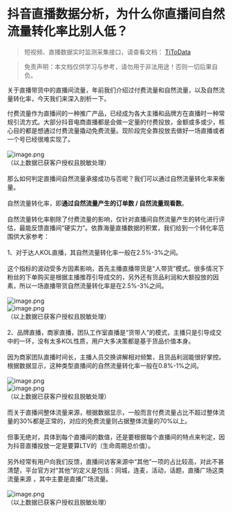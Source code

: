 # 抖音直播数据分析，为什么你直播间自然流量转化率比别人低？

> 短视频、直播数据实时监测采集接口，请查看文档： [TiToData](https://www.titodata.com?from=douyinarticle)

> 免责声明：本文档仅供学习与参考，请勿用于非法用途！否则一切后果自负。



关于直播带货中的直播间流量，年前我们介绍过付费流量和自然流量，以及自然流量转化率，今天我们来深入剖析一下。

付费流量作为直播间的一种推广产品，已经成为各大主播和品牌方在直播时一种常规引流方式。大部分抖音电商直播都是会做一定量的付费投放，金额或多或少，核心目的都是想通过付费流量撬动免费流量。现阶段完全靠投放去做好一场直播或者一个号已经很难实现了。<br />
<br />![image.png](https://cdn.nlark.com/yuque/0/2021/png/97322/1613705110002-cbc04141-5876-4bd4-a236-2df19168a01e.png#align=left&display=inline&height=231&margin=%5Bobject%20Object%5D&name=image.png&originHeight=462&originWidth=458&size=17942&status=done&style=none&width=229)<br />（以上数据已获客户授权且脱敏处理）<br />
<br />那么如何判定直播间自然流量承接成功与否呢？我们可以通过自然流量转化率来衡量。<br />
<br />自然流量转化率，即**通过自然流量产生的订单数 / 自然流量观看数**。<br />
<br />自然流量转化率剔除了付费流量的影响，仅针对直播间自然流量产生的转化进行评估，最能反馈直播间“硬实力”。依靠海量直播数据的积累，我们给到一个转化率范围供大家参考：<br />
<br />1、对于达人KOL直播，其自然流量转化率一般在2.5%-3%之间。<br />
<br />这个指标的波动受多方因素影响，首先主播直播带货是“人带货”模式。很多情况下粉丝的下单购买是根据主播推荐引导成交的，另外还有货品利润和大额投放的因素，所以一场直播带货自然流量转化率是在2.5%-3%之间。<br />
<br />![image.png](https://cdn.nlark.com/yuque/0/2021/png/97322/1613705120795-6b717c62-0488-4b13-b9bc-895158875db2.png#align=left&display=inline&height=83&margin=%5Bobject%20Object%5D&name=image.png&originHeight=165&originWidth=426&size=7210&status=done&style=none&width=213)<br />![image.png](https://cdn.nlark.com/yuque/0/2021/png/97322/1613705125681-237eeb87-c7f9-4c2e-b4fc-1591ad5009c4.png#align=left&display=inline&height=77&margin=%5Bobject%20Object%5D&name=image.png&originHeight=154&originWidth=362&size=6544&status=done&style=none&width=181)<br />（以上数据已获客户授权且脱敏处理）<br /> <br />2、品牌直播，商家直播，团队工作室直播是“货带人”的模式，主播只是引导成交中的一环，没有太多KOL性质，用户大多决策都是基于货品价值本身。<br />
<br />因为商家团队直播时间长，主播人员交换讲解相对频繁，且货品利润能很好掌控。根据数据显示，这种类型直播间的自然流量转化率一般在0.8%-1%之间。<br /> <br />![image.png](https://cdn.nlark.com/yuque/0/2021/png/97322/1613705134623-d57eb9c1-e268-48f2-9c80-7e9052b6d573.png#align=left&display=inline&height=76&margin=%5Bobject%20Object%5D&name=image.png&originHeight=152&originWidth=417&size=7193&status=done&style=none&width=208.5)<br />![image.png](https://cdn.nlark.com/yuque/0/2021/png/97322/1613705139351-68d09d08-64de-4774-96dd-2a367dd15d32.png#align=left&display=inline&height=63&margin=%5Bobject%20Object%5D&name=image.png&originHeight=125&originWidth=338&size=5877&status=done&style=none&width=169)<br />（以上数据已获客户授权且脱敏处理）<br />
<br />而关于直播间整体流量来源，根据数据显示，一般而言付费流量占比不超过整体流量的30%都是正常的，对应的免费流量则占据整体流量的70%以上。<br />
<br />但事无绝对，具体到每个直播间的数值，还是要根据每个直播间的特点来判定，因为抖音直播投放一定是要算LTV的（生命周期总价值）。<br />
<br />另外经常有用户向我们反馈，直播间访客来源中“其他”一项的占比较高，对此不甚清楚，平台官方对“其他”的定义是包括：同城，连麦，活动，话题，直播广场这类流量来源 ，其中主要是直播广场流量。<br />
<br />![image.png](https://cdn.nlark.com/yuque/0/2021/png/97322/1613705147079-b269e345-cf8a-47e0-880b-ecb0554c83b6.png#align=left&display=inline&height=316&margin=%5Bobject%20Object%5D&name=image.png&originHeight=631&originWidth=608&size=142759&status=done&style=none&width=304)<br />（以上数据已获客户授权且脱敏处理）
